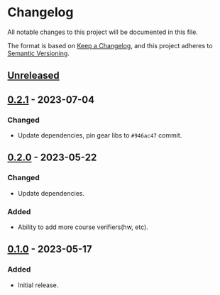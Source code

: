 # Changelog
All notable changes to this project will be documented in this file.

The format is based on [Keep a Changelog](https://keepachangelog.com/en/1.0.0/),
and this project adheres to [Semantic Versioning](https://semver.org/spec/v2.0.0.html).

## [Unreleased]

## [0.2.1] - 2023-07-04
### Changed
- Update dependencies, pin gear libs to `#946ac47` commit.

## [0.2.0] - 2023-05-22
### Changed
- Update dependencies.
### Added
- Ability to add more course verifiers(hw, etc).

## [0.1.0] - 2023-05-17
### Added
- Initial release.

[Unreleased]: https://github.com/gear-foundation/dapps-student-nft/compare/0.2.1...HEAD
[0.2.1]: https://github.com/gear-foundation/dapps-student-nft/compare/0.2.0...0.2.1
[0.2.0]: https://github.com/gear-foundation/dapps-student-nft/compare/0.1.0...0.2.0
[0.1.0]: https://github.com/gear-foundation/dapps-student-nft/compare/8b01ff3...0.1.0
